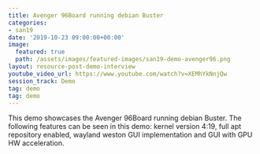 ```yaml
---
title: Avenger 96Board running debian Buster
categories:
- san19
date: '2019-10-23 09:00:00+00:00'
image:
  featured: true
  path: /assets/images/featured-images/san19-demo-avenger96.png
layout: resource-post-demo-interview
youtube_video_url: https://www.youtube.com/watch?v=XEMhYkNnjQw
session_track: Demo
tag: demo
tag: demo
---
```

This demo showcases the Avenger 96Board running debian Buster. The following features can be seen in this demo: kernel version 4:19, full apt repository enabled, wayland weston GUI implementation and GUI with GPU HW acceleration.

